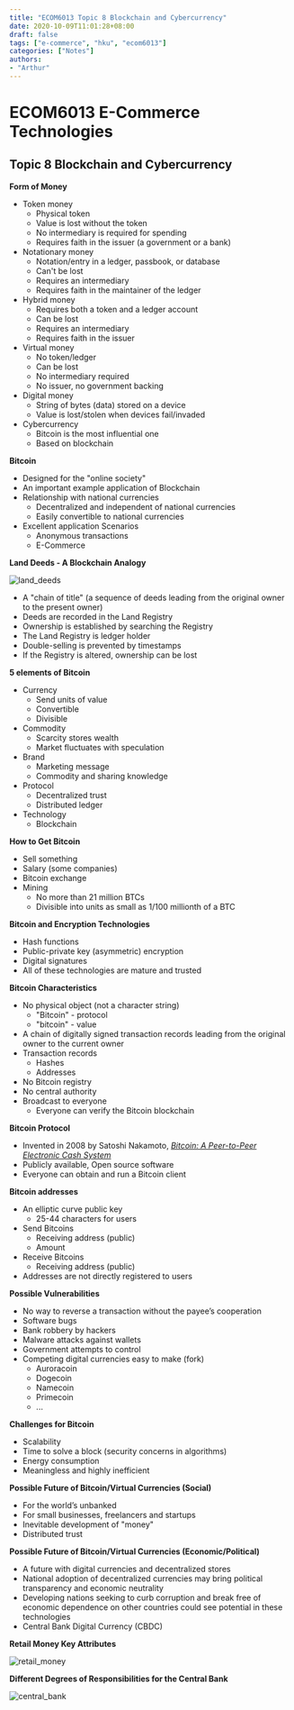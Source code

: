 ```yaml
---
title: "ECOM6013 Topic 8 Blockchain and Cybercurrency"
date: 2020-10-09T11:01:28+08:00
draft: false
tags: ["e-commerce", "hku", "ecom6013"]
categories: ["Notes"]
authors:
- "Arthur"
---
```


# ECOM6013 E-Commerce Technologies

## Topic 8 Blockchain and Cybercurrency

**Form of Money**
* Token money
  * Physical token
  * Value is lost without the token
  * No intermediary is required for spending
  * Requires faith in the issuer (a government or a bank)
* Notationary money
  * Notation/entry in a ledger, passbook, or database
  * Can't be lost
  * Requires an intermediary
  * Requires faith in the maintainer of the ledger
* Hybrid money
  * Requires both a token and a ledger account
  * Can be lost
  * Requires an intermediary
  * Requires faith in the issuer
* Virtual money
  * No token/ledger
  * Can be lost
  * No intermediary required
  * No issuer, no government backing
* Digital money
  * String of bytes (data) stored on a device
  * Value is lost/stolen when devices fail/invaded
* Cybercurrency
  * Bitcoin is the most influential one
  * Based on blockchain

**Bitcoin**
* Designed for the "online society"
* An important example application of Blockchain
* Relationship with national currencies
  * Decentralized and independent of national currencies
  * Easily convertible to national currencies
* Excellent application Scenarios
  * Anonymous transactions
  * E-Commerce

**Land Deeds - A Blockchain Analogy**

![land_deeds](https://pseudoyu.oss-cn-hangzhou.aliyuncs.com/images/land_deeds.png)

* A "chain of title" (a sequence of deeds leading from the original owner to the present owner)
* Deeds are recorded in the Land Registry
* Ownership is established by searching the Registry
* The Land Registry is ledger holder
* Double-selling is prevented by timestamps
* If the Registry is altered, ownership can be lost

**5 elements of Bitcoin**
* Currency
  * Send units of value
  * Convertible
  * Divisible
* Commodity
  * Scarcity stores wealth
  * Market fluctuates with speculation
* Brand
  * Marketing message
  * Commodity and sharing knowledge
* Protocol
  * Decentralized trust
  * Distributed ledger
* Technology
  * Blockchain

**How to Get Bitcoin**
* Sell something
* Salary (some companies)
* Bitcoin exchange
* Mining
  * No more than 21 million BTCs
  * Divisible into units as small as 1/100 millionth of a BTC

**Bitcoin and Encryption Technologies**
* Hash functions
* Public-private key (asymmetric) encryption
* Digital signatures
* All of these technologies are mature and trusted

**Bitcoin Characteristics**
* No physical object (not a character string)
  * "Bitcoin" - protocol
  * "bitcoin" - value
* A chain of digitally signed transaction records leading from the original owner to the current owner
* Transaction records
  * Hashes
  * Addresses
* No Bitcoin registry
* No central authority
* Broadcast to everyone
  * Everyone can verify the Bitcoin blockchain

**Bitcoin Protocol**
* Invented in 2008 by Satoshi Nakamoto, [*Bitcoin: A Peer-to-Peer Electronic Cash System*](https://bitcoin.org/bitcoin.pdf)
* Publicly available, Open source software
* Everyone can obtain and run a Bitcoin client

**Bitcoin addresses**
* An elliptic curve public key
  * 25-44 characters for users
* Send Bitcoins
  * Receiving address (public)
  * Amount
* Receive Bitcoins
  * Receiving address (public)
* Addresses are not directly registered to users

**Possible Vulnerabilities**
* No way to reverse a transaction without the payee’s cooperation
* Software bugs
* Bank robbery by hackers
* Malware attacks against wallets
* Government attempts to control
* Competing digital currencies easy to make (fork)
  * Auroracoin
  * Dogecoin
  * Namecoin
  * Primecoin
  * ...

**Challenges for Bitcoin**
* Scalability
* Time to solve a block (security concerns in algorithms)
* Energy consumption
* Meaningless and highly inefficient

**Possible Future of Bitcoin/Virtual Currencies (Social)**
* For the world’s unbanked
* For small businesses, freelancers and startups
* Inevitable development of "money"
* Distributed trust

**Possible Future of Bitcoin/Virtual Currencies (Economic/Political)**
* A future with digital currencies and decentralized stores
* National adoption of decentralized currencies may bring political transparency and economic neutrality
* Developing nations seeking to curb corruption and break free of economic dependence on other countries could see potential in these technologies
* Central Bank Digital Currency (CBDC)

**Retail Money Key Attributes**

![retail_money](https://pseudoyu.oss-cn-hangzhou.aliyuncs.com/images/retail_money.png)

**Different Degrees of Responsibilities for the Central Bank**

![central_bank](https://pseudoyu.oss-cn-hangzhou.aliyuncs.com/images/central_bank.png)